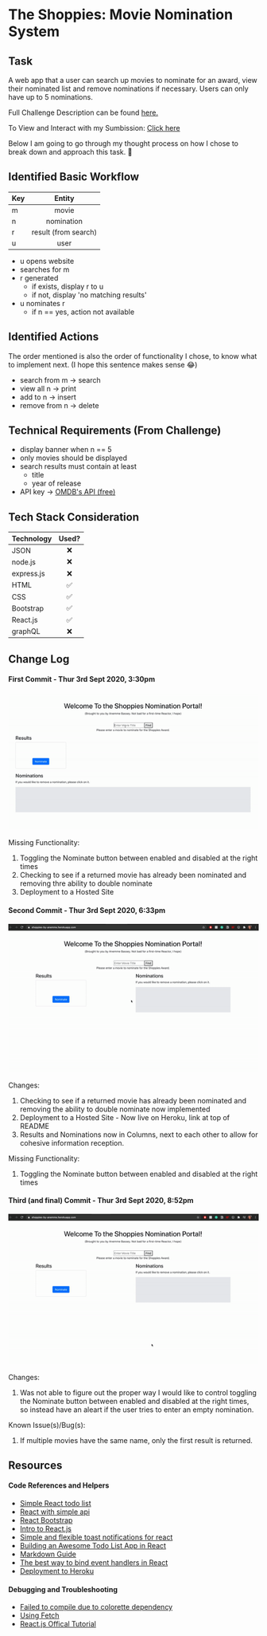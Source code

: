# The Shoppies: Movie Nomination System

Task
-
A web app that a user can search up movies to nominate for an award, view their nominated list and remove nominations if necessary. Users can only have up to 5 nominations.

Full Challenge Description can be found [here.](https://docs.google.com/document/d/1AZO0BZwn1Aogj4f3PDNe1mhq8pKsXZxtrG--EIbP_-w/preview?pru=AAABdHlQRnE*WQl0v68vsF_nPbygOim7ww#heading=h.31w9woubunro)

To View and Interact with my Sumbission: [Click here](https://shoppies-by-anemme.herokuapp.com/)

Below I am going to go through my thought process on how I chose to break down and approach this task. 🙂


Identified Basic Workflow
-

| Key        | Entity        |
| ---------- |:-------------:|
| m   | movie |
| n   | nomination |
| r   | result (from search)|
| u   | user |

- u opens website
- searches for m
- r generated
  - if exists, display r to u
  - if not, display 'no matching results'
- u nominates r
  - if n == yes, action not available

Identified Actions
-
The order mentioned is also the order of functionality I chose, to know what to implement next. (I hope this sentence makes sense 😂)
- search from m -> search
- view all n -> print
- add to n -> insert
- remove from n -> delete

Technical Requirements (From Challenge)
-
- display banner when n == 5
- only movies should be displayed
- search results must contain at least
  - title
  - year of release
- API key -> [OMDB's API (free)](http://www.omdbapi.com/)

Tech Stack Consideration
-
| Technology       | Used?        |
| ---------- |:-------------:|
| JSON | ❌ |
| node.js | ❌ |
| express.js | ❌ |
| HTML | ✅ |
| CSS | ✅ |
| Bootstrap | ✅ |
| React.js | ✅ |
| graphQL | ❌ |

Change Log
-
#### First Commit - Thur 3rd Sept 2020, 3:30pm

![Gif showing workflow of first commit](demo/ezgif-6-04caa15e042c.gif)

Missing Functionality:
1. Toggling the Nominate button between enabled and disabled at the right times
2. Checking to see if a returned movie has already been nominated and removing thre ability to double nominate
3. Deployment to a Hosted Site

#### Second Commit - Thur 3rd Sept 2020, 6:33pm

![Gif showing workflow of second commit](demo/ezgif-6-480615cb3144.gif)

Changes: 
1. Checking to see if a returned movie has already been nominated and removing the ability to double nominate now implemented
2. Deployment to a Hosted Site - Now live on Heroku, link at top of README
3. Results and Nominations now in Columns, next to each other to allow for cohesive information reception.

Missing Functionality:
1. Toggling the Nominate button between enabled and disabled at the right times

#### Third (and final) Commit - Thur 3rd Sept 2020, 8:52pm

![Gif showing workflow of third commit](demo/ezgif-4-5ad242505be4.gif)

Changes: 
1. Was not able to figure out the proper way I would like to control toggling the Nominate button between enabled and disabled at the right times, so instead have an aleart if the user tries to enter an empty nomination.

Known Issue(s)/Bug(s): 
1. If multiple movies have the same name, only the first result is returned.

Resources
-
#### Code References and Helpers
- [Simple React todo list](https://medium.com/@aghh1504/1-simple-react-todo-list-52186b62976b)
- [React with simple api](https://medium.com/@aghh1504/3-react-with-simple-api-7e32248aeea5)
- [React Bootstrap](https://react-bootstrap.netlify.app/components/)
- [Intro to React.js](https://medium.com/the-codelog/intro-to-react-js-a37696fd99af)
- [Simple and flexible toast notifications for react](https://reactjsexample.com/simple-and-flexible-toast-notifications-for-react/)
- [Building an Awesome Todo List App in React](https://www.kirupa.com/react/simple_todo_app_react.htm)
- [Markdown Guide](https://github.com/adam-p/markdown-here/wiki/Markdown-Cheatsheet#headers)
- [The best way to bind event handlers in React](https://www.freecodecamp.org/news/the-best-way-to-bind-event-handlers-in-react-282db2cf1530/)
- [Deployment to Heroku](https://create-react-app.dev/docs/deployment/#heroku)

#### Debugging and Troubleshooting

- [Failed to compile due to colorette dependency](https://github.com/facebook/create-react-app/issues/9273)
- [Using Fetch](https://developer.mozilla.org/en-US/docs/Web/API/Fetch_API/Using_Fetch)
- [React.js Offical Tutorial](https://reactjs.org/tutorial/tutorial.html)
